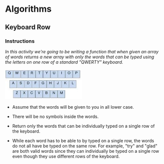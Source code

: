 # Algorithms

## Keyboard Row

### Instructions

_In this activity we're going to be writing a function that when given an array of words returns a new array with only the words that can be typed using the letters on one row of a standard "QWERTY" keyboard._

![keyboard](keyboard.jpg)

* Assume that the words will be given to you in all lower case.

* There will be no symbols inside the words.

* Return only the words that can be individually typed on a single row of the keyboard.

* While each word has to be able to by typed on a single row, the words do not all have be typed on the same row. For example, "try" and "glad" are both valid words since they can individually be typed on a single row even though they use different rows of the keyboard.


